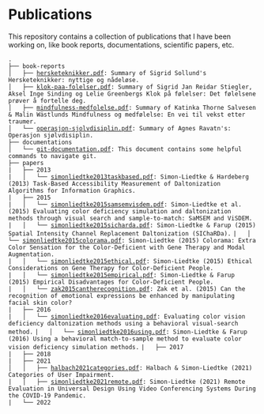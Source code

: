 # Publications
This repository contains a collection of publications that I have been working on, like book reports, documentations, scientific papers, etc.

`.`  
`├── book-reports`  
`│   ├── `[`hersketeknikker.pdf`](book-reports/hersketeknikker.pdf)`: Summary of Sigrid Sollund's Hersketeknikker: nyttige og nådeløse.`  
`│   ├── `[`klok-paa-folelser.pdf`](book-reports/klok-paa-folelser.pdf)`: Summary of Sigrid Jan Reidar Stiegler, Aksel Inge Sinding og Lelie Greenbergs Klok på følelser: Det følelsene prøver å fortelle deg.`  
`│   ├── `[`mindfulness-medfolelse.pdf`](book-reports/mindfulness-medfolelse.pdf)`: Summary of Katinka Thorne Salvesen & Malin Wästlunds Mindfulness og medfølelse: En vei til vekst etter traumer.`  
`│   └── `[`operasjon-sjolvdisiplin.pdf`](book-reports/operasjon-sjolvdisiplin.pdf)`: Summary of Agnes Ravatn's: Operasjon sjølvdisiplin.`   
`├── documentations`  
`│   └── `[`git-documentation.pdf`](documentations/git-documentation.pdf)`: This document contains some helpful commands to navigate git.`  
`├── papers`  
`|   ├── 2013`  
`|   │   └── `[`simonliedtke2013taskbased.pdf`](./articles/2013/simonliedtke2013taskbased.pdf)`: Simon-Liedtke & Hardeberg (2013) Task-Based Accessibility Measurement of Daltonization Algorithms for Information Graphics.`  
`|   ├── 2015`  
`|   │   └── `[`simonliedtke2015samsemvisdem.pdf`](./articles/2015/simonliedtke2015samsemvisdem.pdf)`: Simon-Liedtke et al. (2015) Evaluating color deficiency simulation and daltonization methods through visual search and sample-to-match: SaMSEM and ViSDEM.`
`|   │   └── `[`simonliedtke2015sicharda.pdf`](./articles/2015/simonliedtke2015sicharda.pdf)`: Simon-Liedtke & Farup (2015) Spatial Intensity Channel Replacement Daltonization (SIChaRDa).`
`|   │   └── `[`simonliedtke2015colorama.pdf`](./articles/2015/simonliedtke2015colorama.pdf)`: Simon-Liedtke (2015) Colorama: Extra Color Sensation for the Color-Deficient with Gene Therapy and Modal Augmentation.`  
`|   │   └── `[`simonliedtke2015ethical.pdf`](./articles/2015/simonliedtke2015ethical.pdf)`: Simon-Liedtke (2015) Ethical Considerations on Gene Therapy for Color-Deficient People.`  
`|   │   └── `[`simonliedtke2015empirical.pdf`](./articles/2015/simonliedtke2015empirical.pdf)`: Simon-Liedtke & Farup (2015) Empirical Disadvantages for Color-Deficient People.`  
`|   │   └── `[`zak2015cantherecognition.pdf`](./articles/2015/zak2015cantherecognition.pdf)`: Zak et al. (2015) Can the recognition of emotional expressions be enhanced by manipulating facial skin color?`  
`|   ├── 2016`  
`|   │   └── `[`simonliedtke2016evaluating.pdf`](./articles/2016/simonliedtke2016evaluating.pdf)`: Evaluating color vision deficiency daltonization methods using a behavioral visual-search method.`
`|   │   └── `[`simonliedtke2016using.pdf`](./articles/2016/simonliedtke2016using.pdf)`: Simon-Liedtke & Farup (2016) Using a behavioral match-to-sample method to evaluate color vision deficiency simulation methods.`
`|   ├── 2017`  
`|   ├── 2018`  
`|   ├── 2021`  
`│   │   ├── `[`halbach2021categories.pdf`](./articles/2021/halbach2021categories.pdf)`: Halbach & Simon-Liedtke (2021) Categories of User Impairment.`  
`|   │   ├── `[`simonliedtke2021remote.pdf`](./articles/2021/simonliedtke2021remote.pdf)`: Simon-Liedtke (2021) Remote Evaluation in Universal Design Using Video Conferencing Systems During the COVID-19 Pandemic.`  
`|   └── 2022`  